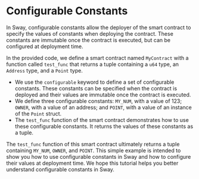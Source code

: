 # Configurable Constants

In Sway, configurable constants allow the deployer of the smart contract to specify the values of constants when deploying the contract. These constants are immutable once the contract is executed, but can be configured at deployment time.

In the provided code, we define a smart contract named `MyContract` with a function called `test_func` that returns a tuple containing a `u64` type, an `Address` type, and a `Point` type.
- We use the `configurable` keyword to define a set of configurable constants. These constants can be specified when the contract is deployed and their values are immutable once the contract is executed.
- We define three configurable constants: `MY_NUM`, with a value of 123; `OWNER`, with a value of an address; and `POINT`, with a value of an instance of the `Point` struct.
- The `test_func` function of the smart contract demonstrates how to use these configurable constants. It returns the values of these constants as a tuple.

The `test_func` function of this smart contract ultimately returns a tuple containing `MY_NUM`, `OWNER`, and `POINT`. This simple example is intended to show you how to use configurable constants in Sway and how to configure their values at deployment time. We hope this tutorial helps you better understand configurable constants in Sway.
